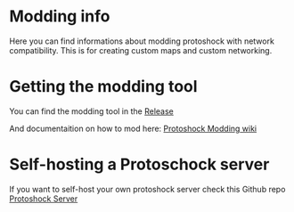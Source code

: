# Modding info

Here you can find informations about modding protoshock with network compatibility. This is for creating custom maps and custom networking.

# Getting the modding tool
You can find the modding tool in the [Release](https://github.com/protoshock/Modding/releases/tag/v0.4.8)

And documentaition on how to mod here: [Protoshock Modding wiki](https://github.com/protoshock/Modding/wiki)

# Self-hosting a Protoschock server
If you want to self-host your own protoshock server check this Github repo [Protoshock Server](https://github.com/protoshock/Server-Files)

